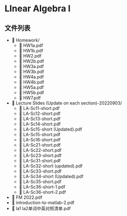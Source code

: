 # LInear Algebra I
## 文件列表
- 📁 Homework/
    - 📄 HW1a.pdf
    - 📄 HW1b.pdf
    - 📄 HW2.pdf
    - 📄 HW2b.pdf
    - 📄 HW3a.pdf
    - 📄 HW3b.pdf
    - 📄 HW4a.pdf
    - 📄 HW4b.pdf
    - 📄 HW5a.pdf
    - 📄 HW5b.pdf
    - 📄 HW7.pdf
- 📁 Lecture Slides (Update on each section)-20220903/
    - 📄 LA-Sc11-short.pdf
    - 📄 LA-Sc12-short.pdf
    - 📄 LA-Sc13-short.pdf
    - 📄 LA-Sc14-short.pdf
    - 📄 LA-Sc15-short (Updated).pdf
    - 📄 LA-Sc15-short.pdf
    - 📄 LA-Sc16-short.pdf
    - 📄 LA-Sc21-short.pdf
    - 📄 LA-Sc22-short.pdf
    - 📄 LA-Sc23-short.pdf
    - 📄 LA-Sc31-short.pdf
    - 📄 LA-Sc32-short (updated).pdf
    - 📄 LA-Sc33-short.pdf
    - 📄 LA-Sc34-short (Updated).pdf
    - 📄 LA-Sc35-short.pdf
    - 📄 LA-Sc36-short-1.pdf
    - 📄 LA-Sc36-short-2.pdf
- 📄 FM 2022.pdf
- 📄 introduction-to-matlab-2.pdf
- 📄 la1 la2单词中英对照清单.pdf
